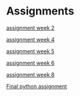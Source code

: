 # Assignments

[assignment week 2](https://github.com/XavieraSpanhaak/Assignments/blob/master/Assignment_week_2%20(1).ipynb)

[assignment week 4](https://github.com/XavieraSpanhaak/Assignments/blob/master/Assignment_week_4%20(2).ipynb)

[assignment week 5](https://github.com/XavieraSpanhaak/Assignments/blob/master/Assignment_week_5.ipynb)

[assignment week 6](https://github.com/XavieraSpanhaak/Assignments/blob/master/assignment4.ipynb)

[assignment week 8](https://github.com/XavieraSpanhaak/Assignments/blob/master/assignment5%20(1).ipynb)

[Final python assignment](https://github.com/XavieraSpanhaak/Assignments/blob/master/Final_Assignment_Python_1_students.ipynb)




